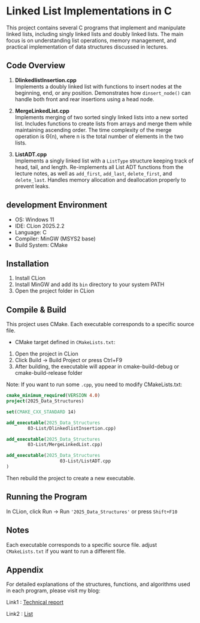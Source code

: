 # Linked List Implementations in C

This project contains several C programs that implement and manipulate linked lists, including singly linked lists and doubly linked lists. The main focus is on understanding list operations, memory management, and practical implementation of data structures discussed in lectures.

## Code Overview

1. **DlinkedlistInsertion.cpp**  
   Implements a doubly linked list with functions to insert nodes at the beginning, end, or any position. Demonstrates how `dinsert_node()` can handle both front and rear insertions using a head node.

2. **MergeLinkedList.cpp**  
   Implements merging of two sorted singly linked lists into a new sorted list. Includes functions to create lists from arrays and merge them while maintaining ascending order. The time complexity of the merge operation is Θ(n), where n is the total number of elements in the two lists.

3. **ListADT.cpp**  
   Implements a singly linked list with a `ListType` structure keeping track of head, tail, and length. Re-implements all List ADT functions from the lecture notes, as well as `add_first`, `add_last`, `delete_first`, and `delete_last`. Handles memory allocation and deallocation properly to prevent leaks.

## development Environment
- OS: Windows 11
- IDE: CLion 2025.2.2
- Language: C
- Compiler: MinGW (MSYS2 base)
- Build System: CMake

## Installation
1. Install CLion
2. Install MinGW and add its `bin` directory to your system PATH
3. Open the project folder in CLion


## Compile & Build
This project uses CMake. Each executable corresponds to a specific source file.
- CMake target defined in `CMakeLists.txt`:

1. Open the project in CLion
2. Click Build -> Build Project or press Ctrl+F9
3. After building, the executable will appear in cmake-build-debug or cmake-build-release folder

Note: If you want to run some `.cpp`, you need to modify CMakeLists.txt:
```cmake
cmake_minimum_required(VERSION 4.0)
project(2025_Data_Structures)

set(CMAKE_CXX_STANDARD 14)

add_executable(2025_Data_Structures
        03-List/DlinkedlistInsertion.cpp)
```
```cmake
add_executable(2025_Data_Structures
        03-List/MergeLinkedList.cpp)
```

```cmake
add_executable(2025_Data_Structures
                    03-List/ListADT.cpp
)
```
Then rebuild the project to create a new executable.


## Running the Program
 In CLion, click Run -> Run `'2025_Data_Structures'` or press `Shift+F10`

 ## Notes
 Each executable corresponds to a specific source file.
adjust `CMakeLists.txt` if you want to run a different file.


## Appendix
For detailed explanations of the structures, functions, and algorithms used in each program, please visit my blog: 

Link1 : [Technical report](https://sihyes.tistory.com/116)

Link2 : [List](https://sihyes.tistory.com/117)
